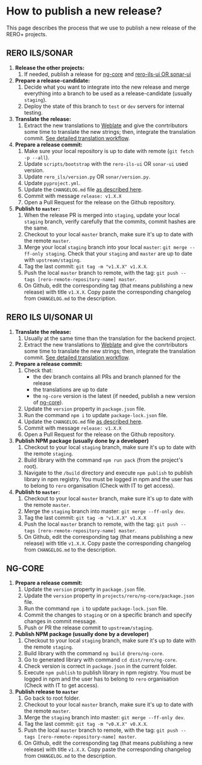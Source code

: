 # How to publish a new release?

This page describes the process that we use to publish a new release of the RERO+ projects.

## RERO ILS/SONAR

1. **Release the other projects:**
   1. If needed, publish a release for [ng-core](#ng-core) and [rero-ils-ui OR sonar-ui](#rero-ils-uisonar-ui)
2. **Prepare a release-candidate:**
   1. Decide what you want to integrate into the new release and merge everything into a branch to be used as a release-candidate (usually `staging`).
   2. Deploy the state of this branch to `test` or `dev` servers for internal testing.
3. **Translate the release:**
   1. Extract the new translations to [Weblate][3] and give the conrtributors some time to translate the new strings; then, integrate the translation commit. [See detailed translation workflow][2].
4. **Prepare a release commit:**
   1. Make sure your local repository is up to date with remote (`git fetch -p --all`).
   2. Update `scripts/bootstrap` with the `rero-ils-ui` OR `sonar-ui` used version.
   3. Update `rero_ils/version.py` OR `sonar/version.py`.
   4. Update `pyproject.yml`.
   5. Update the `CHANGELOG.md` file [as described here][1].
   6. Commit with message `release: v1.X.X`
   7. Open a Pull Request for the release on the Github repository.
5. **Publish to `master`:**
   1. When the release PR is merged into `staging`, update your local `staging` branch, verify carefully that the commits, commit hashes are the same.
   2. Checkout to your local `master` branch, make sure it's up to date with the remote `master`.
   3. Merge your local `staging` branch into your local `master`: `git merge --ff-only staging`. Check that your `staging` and `master` are up to date with `upstream/staging`.
   4. Tag the last commit: `git tag -m "v1.X.X" v1.X.X`.
   5. Push the local `master` branch to remote, with the tag: `git push --tags [rero-remote-repository-name] master`.
   6. On Github, edit the corresponding tag (that means publishing a new release) with title `v1.X.X`. Copy paste the corresponding changelog from `CHANGELOG.md` to the description.

## RERO ILS UI/SONAR UI

1. **Translate the release:**
   1. Usually at the same time than the translation for the backend project.
   2. Extract the new translations to [Weblate][3] and give the conrtributors some time to translate the new strings; then, integrate the translation commit. [See detailed translation workflow][2].
2. **Prepare a release commit:**
   1. Check that:
      - the dev branch contains all PRs and branch planned for the release
      - the translations are up to date
      - the `ng-core` version is the latest (if needed, publish a new version of [ng-core](#ng-core)).
   2. Update the `version` property in `package.json` file.
   3. Run the command `npm i` to update `package-lock.json` file.
   4. Update the `CHANGELOG.md` file [as described here][1].
   5. Commit with message `release: v1.X.X`
   6. Open a Pull Request for the release on the Github repository.
3. **Publish NPM package (usually done by a developer)**
   1. Checkout to your local `staging` branch, make sure it's up to date with the
   remote `staging`.
   1. Build library with the command `npm run pack` (from the project's root).
   1. Navigate to the `/build` directory and execute `npm publish` to publish library in npm registry. You must be logged in npm and the user has to belong to `rero` organisation (Check with IT to get access).
4. **Publish to `master`:**
   1. Checkout to your local `master` branch, make sure it's up to date with the remote `master`.
   2. Merge the `staging` branch into master: `git merge --ff-only dev`.
   3. Tag the last commit: `git tag -m "v1.X.X" v1.X.X`
   4. Push the local `master` branch to remote, with the tag: `git push --tags [rero-remote-repository-name] master`.
   5. On Github, edit the corresponding tag (that means publishing a new release) with title `v1.X.X`. Copy paste the corresponding changelog from `CHANGELOG.md` to the description.

## NG-CORE

1. **Prepare a release commit:**
   1. Update the `version` property in `package.json` file.
   2. Update the `version` property in `projects/rero/ng-core/package.json` file.
   3. Run the command `npm i` to update `package-lock.json` file.
   4. Commit the changes to `staging` or on a specific branch and specify changes in commit message.
   5. Push or PR the release commit to `upstream/staging`.
2. **Publish NPM package (usually done by a developer)**
   1. Checkout to your local `staging` branch, make sure it's up to date with the remote `staging`.
   2. Build library with the command `ng build @rero/ng-core`.
   3. Go to generated library with command `cd dist/rero/ng-core`.
   4. Check version is correct in `package.json` in the current folder.
   5. Execute `npm publish` to publish library in npm registry. You must be logged in npm and the user has to belong to `rero` organisation (Check with IT to get access).
3. **Publish release to `master`**
   1. Go back to root folder.
   2. Checkout to your local `master` branch, make sure it's up to date with the remote `master`.
   3. Merge the `staging` branch into master: `git merge --ff-only dev`.
   4. Tag the last commit: `git tag -m "v0.X.X" v0.X.X`.
   5. Push the local `master` branch to remote, with the tag: `git push --tags [rero-remote-repository-name] master`.
   6. On Github, edit the corresponding tag (that means publishing a new release) with title `v1.X.X`. Copy paste the corresponding changelog from `CHANGELOG.md` to the description.

[1]: ../documentation/generate-changelog.md
[2]: ../translations/translations-workflow.md
[3]: https://hosted.weblate.org/projects/rero_plus/
